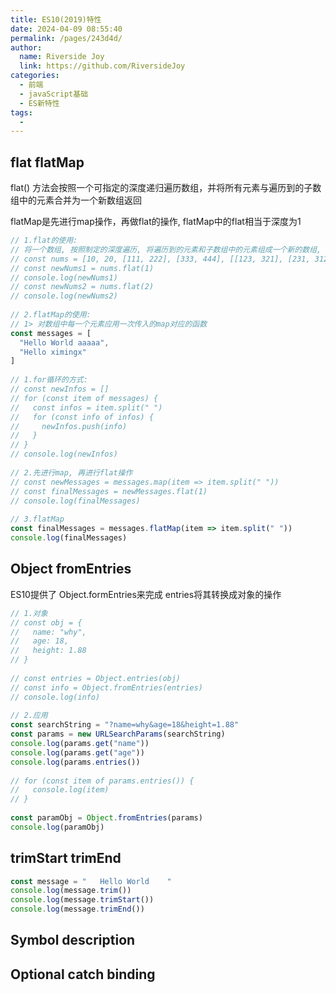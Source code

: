 ```yaml
---
title: ES10(2019)特性
date: 2024-04-09 08:55:40
permalink: /pages/243d4d/
author:
  name: Riverside Joy
  link: https://github.com/RiversideJoy
categories:
  - 前端
  - javaScript基础
  - ES新特性
tags:
  - 
---
```


## flat flatMap

flat() 方法会按照一个可指定的深度递归遍历数组，并将所有元素与遍历到的子数组中的元素合并为一个新数组返回

flatMap是先进行map操作，再做flat的操作, flatMap中的flat相当于深度为1

```js
// 1.flat的使用: 
// 将一个数组, 按照制定的深度遍历, 将遍历到的元素和子数组中的元素组成一个新的数组, 进行返回
// const nums = [10, 20, [111, 222], [333, 444], [[123, 321], [231, 312]]]
// const newNums1 = nums.flat(1)
// console.log(newNums1)
// const newNums2 = nums.flat(2)
// console.log(newNums2)
 
// 2.flatMap的使用:
// 1> 对数组中每一个元素应用一次传入的map对应的函数
const messages = [
  "Hello World aaaaa",
  "Hello ximingx"
]
 
// 1.for循环的方式:
// const newInfos = []
// for (const item of messages) {
//   const infos = item.split(" ")
//   for (const info of infos) {
//     newInfos.push(info)
//   }
// }
// console.log(newInfos)
 
// 2.先进行map, 再进行flat操作
// const newMessages = messages.map(item => item.split(" "))
// const finalMessages = newMessages.flat(1)
// console.log(finalMessages)
 
// 3.flatMap
const finalMessages = messages.flatMap(item => item.split(" "))
console.log(finalMessages)
```

## Object fromEntries

ES10提供了 Object.formEntries来完成 entries将其转换成对象的操作

```js
// 1.对象
// const obj = {
//   name: "why",
//   age: 18,
//   height: 1.88
// }
 
// const entries = Object.entries(obj)
// const info = Object.fromEntries(entries)
// console.log(info)
 
// 2.应用
const searchString = "?name=why&age=18&height=1.88"
const params = new URLSearchParams(searchString)
console.log(params.get("name"))
console.log(params.get("age"))
console.log(params.entries())
 
// for (const item of params.entries()) {
//   console.log(item)
// }
 
const paramObj = Object.fromEntries(params)
console.log(paramObj)
```

## trimStart trimEnd

```js
const message = "   Hello World    "
console.log(message.trim())
console.log(message.trimStart())
console.log(message.trimEnd())
```

## Symbol description

## Optional catch binding













